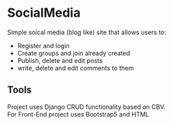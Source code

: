# SocialMedia
Simple soical media (blog like) site that allows users to:  
- Register and login
- Create groups and join already created
- Publish, delete and edit posts
- write, delete and edit comments to them 
## Tools
Project uses Django CRUD functionality based on CBV.  
For Front-End project uses Bootstrap5 and HTML
